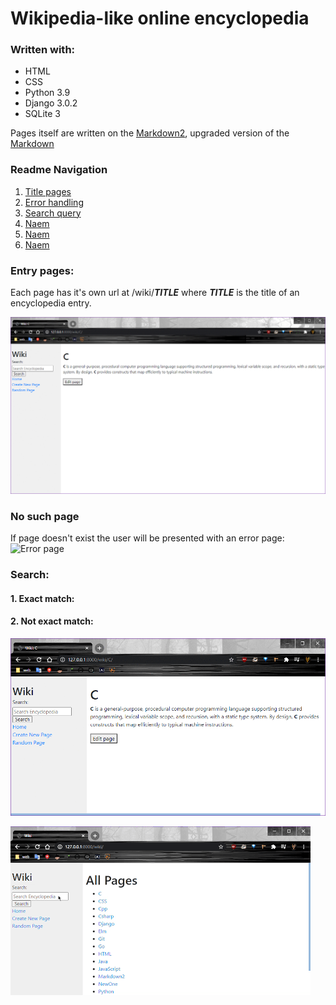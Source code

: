 # Wikipedia-like online encyclopedia

### Written with:

* HTML
* CSS
* Python 3.9
* Django 3.0.2
* SQLite 3

Pages itself are written on the [Markdown2](https://github.com/trentm/python-markdown2), upgraded version of the [Markdown](https://en.wikipedia.org/wiki/Markdown)

### Readme Navigation

1. [Title pages](#title-page)  
2. [Error handling](#no-such-page)  
3. [Search query](#source)  
4. [Naem](#source)  
5. [Naem](#source)  
6. [Naem](#source)  


### Entry pages:
Each page has it's own url at /wiki/__*TITLE*__ where __*TITLE*__ is the title of an encyclopedia entry.

![Title page](/media/title-pages.gif)

### No such page
If page doesn't exist the user will be presented with an error page:
![Error page](/media/pages404.png)
### Search:

#### 1. Exact match:
#### 2. Not exact match:

![Title page](/media/search-exact-match.gif)

![Title page](/media/search-not-exact-match.gif)


